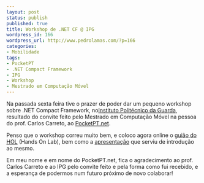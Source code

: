 ```yaml
---
layout: post
status: publish
published: true
title: Workshop de .NET CF @ IPG
wordpress_id: 166
wordpress_url: http://www.pedrolamas.com/?p=166
categories:
- Mobilidade
tags:
- PocketPT
- .NET Compact Framework
- IPG
- Workshop
- Mestrado em Computação Móvel
---
```

Na passada sexta feira tive o prazer de poder dar um pequeno workshop sobre .NET Compact Framework, no[Instituto Politécnico da Guarda](http://www.ipg.pt), resultado do convite feito pelo Mestrado em Computação Móvel na pessoa do prof. Carlos Carreto, ao [PocketPT.net](http://www.pocketpt.net).

Penso que o workshop correu muito bem, e coloco agora online o [guião do HOL](/wp-content/uploads/2008/06/mobile-development.zip) (Hands On Lab), bem como a [apresentação](/wp-content/uploads/2008/06/introducao-a-net-compact-framework.zip) que serviu de introdução ao mesmo.

Em meu nome e em nome do PocketPT.net, fica o agradecimento ao prof. Carlos Carreto e ao IPG pelo convite feito e pela forma como fui recebido, e a esperança de podermos num futuro próximo de novo colaborar!
